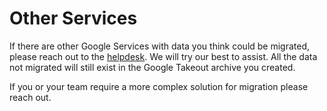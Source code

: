 # Other Services
If there are other Google Services with data you think could be migrated, please reach out to the [helpdesk](mailto:helpdesk@keepingcurrentmatters.com). We will try our best to assist. All the data not migrated will still exist in the Google Takeout archive you created.

If you or your team require a more complex solution for migration please reach out.
